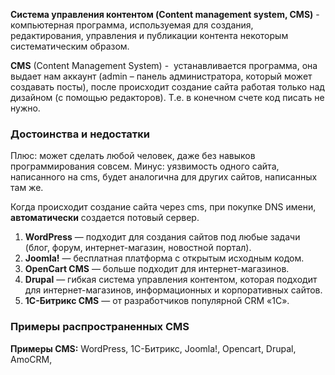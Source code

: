 **Система управления контентом (Content management system, CMS)** - компьютерная программа, используемая для создания, редактирования, управления и публикации контента некоторым систематическим образом.

**CMS** (Content Management System) -  устанавливается программа, она выдает нам аккаунт (admin – панель администратора, который может создавать посты), после происходит создание сайта работая только над дизайном (с помощью редакторов). Т.е. в конечном счете код писать не нужно. 

### Достоинства и недостатки
Плюс: может сделать любой человек, даже без навыков программирования совсем.
Минус: уязвимость одного сайта, написанного на cms, будет аналогична для других сайтов, написанных там же. 

Когда происходит создание сайта через cms, при покупке DNS имени, **автоматически** создается потовый сервер. 

1. **WordPress** — подходит для создания сайтов под любые задачи (блог, форум, интернет-магазин, новостной портал).
2. **Joomla!** — бесплатная платформа с открытым исходным кодом.
3. **OpenCart CMS** — больше подходит для интернет-магазинов.
4. **Drupal** — гибкая система управления контентом, которая подходит для интернет-магазинов, информационных и корпоративных сайтов.
5. **1C-Битрикс CMS** — от разработчиков популярной CRM «1C».

### Примеры распространенных CMS
**Примеры CMS:** WordPress, 1C-Битрикс, Joomla!, Opencart, Drupal, AmoCRM,